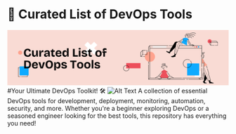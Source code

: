 # 🚀 Curated List of DevOps Tools
![Alt Text](assets/GitHub.png)
#Your Ultimate DevOps Toolkit! 🛠️
![Alt Text](assets/DevOps.jpeg)
A collection of essential DevOps tools for development, deployment, monitoring, automation, security, and more. Whether you're a beginner exploring DevOps or a seasoned engineer looking for the best tools, this repository has everything you need!
